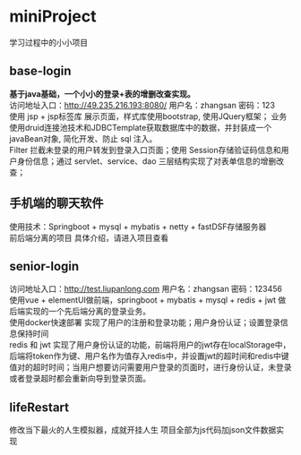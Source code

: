 # miniProject
学习过程中的小小项目
## base-login
**基于java基础，一个小小的登录+表的增删改查实现。** 
<br>
访问地址入口：http://49.235.216.193:8080/ 用户名：zhangsan 密码：123
<br>
使用 jsp + jsp标签库 展示页面，样式库使用bootstrap, 使用JQuery框架； 业务使用druid连接池技术和JDBCTemplate获取数据库中的数据，并封装成一个javaBean对象, 简化开发、防止 sql 注入。<br>
Filter 拦截未登录的用户转发到登录入口页面；使用 Session存储验证码信息和用户身份信息；通过 servlet、service、dao 三层结构实现了对表单信息的增删改查；<br>

## 手机端的聊天软件
使用技术：Springboot + mysql + mybatis + netty + fastDSF存储服务器<br>
前后端分离的项目
具体介绍，请进入项目查看

## senior-login
访问地址入口：http://test.liupanlong.com 用户名：zhangsan 密码：123456
使用vue + elementUI做前端，springboot + mybatis + mysql + redis + jwt 做后端实现的一个先后端分离的登录业务。<br>
使用docker快速部署
实现了用户的注册和登录功能；用户身份认证；设置登录信息保持时间<br>
redis 和 jwt 实现了用户身份认证的功能，前端将用户的jwt存在localStorage中，后端将token作为键、用户名作为值存入redis中，并设置jwt的超时间和redis中键值对的超时时间；当用户想要访问需要用户登录的页面时，进行身份认证，未登录或者登录超时都会重新向导到登录页面。<br>
## lifeRestart
修改当下最火的人生模拟器，成就开挂人生
项目全部为js代码加json文件数据实现